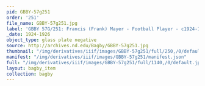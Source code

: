 ```yaml
---
pid: GBBY-57g251
order: '251'
file_name: GBBY-57g251.jpg
label: 'GBBY 57G/251: Francis (Frank) Mayer - Football Player - c1924-1926'
_date: 1924-1926
object_type: glass plate negative
source: http://archives.nd.edu/Bagby/GBBY-57g251.jpg
thumbnail: "/img/derivatives/iiif/images/GBBY-57g251/full/250,/0/default.jpg"
manifest: "/img/derivatives/iiif/images/GBBY-57g251/manifest.json"
full: "/img/derivatives/iiif/images/GBBY-57g251/full/1140,/0/default.jpg"
layout: bagby_item
collection: bagby
---
```

